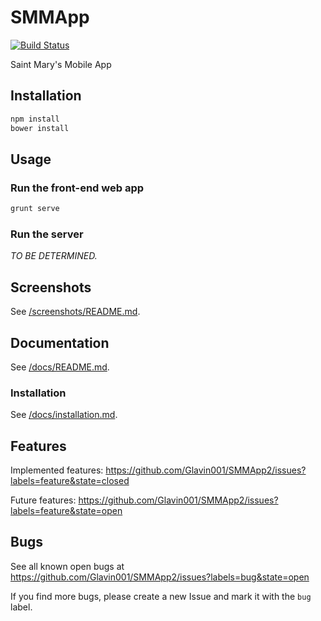 SMMApp
=======

[![Build Status](https://magnum.travis-ci.com/Glavin001/SMMApp2.png?token=sBRh3JkKuJ1pZKWysrwe&branch=glavin)](https://magnum.travis-ci.com/Glavin001/SMMApp2)

Saint Mary's Mobile App

## Installation

```bash
npm install
bower install
```

## Usage

### Run the front-end web app

```bash
grunt serve
```

### Run the server

*TO BE DETERMINED.*

## Screenshots
See [/screenshots/README.md](/screenshots/).

## Documentation
See [/docs/README.md](/docs/).

### Installation
See [/docs/installation.md](/docs/installation.md).

## Features
Implemented features: https://github.com/Glavin001/SMMApp2/issues?labels=feature&state=closed

Future features: https://github.com/Glavin001/SMMApp2/issues?labels=feature&state=open

## Bugs
See all known open bugs at https://github.com/Glavin001/SMMApp2/issues?labels=bug&state=open

If you find more bugs, please create a new Issue and mark it with the `bug` label.
